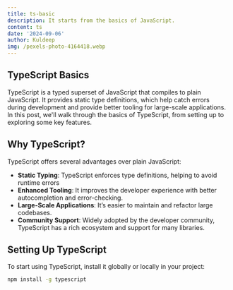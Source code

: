 ```yaml
---
title: ts-basic
description: It starts from the basics of JavaScript.
content: ts
date: '2024-09-06'
author: Kuldeep
img: /pexels-photo-4164418.webp
---
```


## TypeScript Basics

TypeScript is a typed superset of JavaScript that compiles to plain JavaScript. It provides static type definitions, which help catch errors during development and provide better tooling for large-scale applications. In this post, we'll walk through the basics of TypeScript, from setting up to exploring some key features.

## Why TypeScript?

TypeScript offers several advantages over plain JavaScript:

- **Static Typing**: TypeScript enforces type definitions, helping to avoid runtime errors
- **Enhanced Tooling**: It improves the developer experience with better autocompletion and error-checking.
- **Large-Scale Applications**: It’s easier to maintain and refactor large codebases.
- **Community Support**: Widely adopted by the developer community, TypeScript has a rich ecosystem and support for many libraries.

## Setting Up TypeScript

To start using TypeScript, install it globally or locally in your project:

```bash
npm install -g typescript
